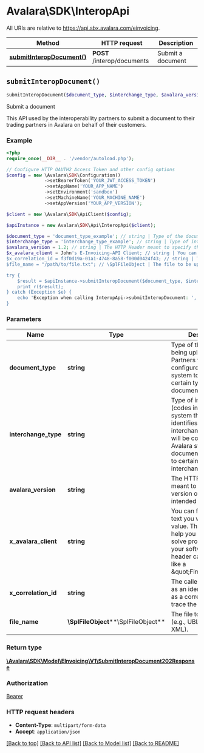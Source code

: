 # Avalara\SDK\InteropApi

All URIs are relative to https://api.sbx.avalara.com/einvoicing.

Method | HTTP request | Description
------------- | ------------- | -------------
[**submitInteropDocument()**](InteropApi.md#submitInteropDocument) | **POST** /interop/documents | Submit a document


## `submitInteropDocument()`

```php
submitInteropDocument($document_type, $interchange_type, $avalara_version, $x_avalara_client, $x_correlation_id, $file_name): \Avalara\SDK\Model\EInvoicing\V1\SubmitInteropDocument202Response
```

Submit a document

This API used by the interoperability partners to submit a document to  their trading partners in Avalara on behalf of their customers.

### Example

```php
<?php
require_once(__DIR__ . '/vendor/autoload.php');

// Configure HTTP OAUTH2 Access Token and other config options
$config = new \Avalara\SDK\Configuration()
              ->setBearerToken('YOUR_JWT_ACCESS_TOKEN')
              ->setAppName('YOUR_APP_NAME')
              ->setEnvironment('sandbox')
              ->setMachineName('YOUR_MACHINE_NAME')
              ->setAppVersion('YOUR_APP_VERSION');

$client = new \Avalara\SDK\ApiClient($config);

$apiInstance = new Avalara\SDK\Api\InteropApi($client);

$document_type = 'document_type_example'; // string | Type of the document being uploaded. Partners will be configured in Avalara system to send only certain types of documents.
$interchange_type = 'interchange_type_example'; // string | Type of interchange (codes in Avalara system that uniquely identifies a type of interchange). Partners will be configured in Avalara system to send documents belonging to certain types of interchanges.
$avalara_version = 1.2; // string | The HTTP Header meant to specify the version of the API intended to be used
$x_avalara_client = John's E-Invoicing-API Client; // string | You can freely use any text you wish for this value. This feature can help you diagnose and solve problems with your software. The header can be treated like a \"Fingerprint\"
$x_correlation_id = f3f0d19a-01a1-4748-8a58-f000d0424f43; // string | The caller can use this as an identifier to use as a correlation id to trace the call.
$file_name = "/path/to/file.txt"; // \SplFileObject | The file to be uploaded (e.g., UBL XML, CII XML).

try {
    $result = $apiInstance->submitInteropDocument($document_type, $interchange_type, $avalara_version, $x_avalara_client, $x_correlation_id, $file_name);
    print_r($result);
} catch (Exception $e) {
    echo 'Exception when calling InteropApi->submitInteropDocument: ', $e->getMessage(), PHP_EOL;
}
```

### Parameters

Name | Type | Description  | Notes
------------- | ------------- | ------------- | -------------
 **document_type** | **string**| Type of the document being uploaded. Partners will be configured in Avalara system to send only certain types of documents. |
 **interchange_type** | **string**| Type of interchange (codes in Avalara system that uniquely identifies a type of interchange). Partners will be configured in Avalara system to send documents belonging to certain types of interchanges. |
 **avalara_version** | **string**| The HTTP Header meant to specify the version of the API intended to be used |
 **x_avalara_client** | **string**| You can freely use any text you wish for this value. This feature can help you diagnose and solve problems with your software. The header can be treated like a \&quot;Fingerprint\&quot; | [optional]
 **x_correlation_id** | **string**| The caller can use this as an identifier to use as a correlation id to trace the call. | [optional]
 **file_name** | **\SplFileObject****\SplFileObject**| The file to be uploaded (e.g., UBL XML, CII XML). | [optional]

### Return type

[**\Avalara\SDK\Model\EInvoicing\V1\SubmitInteropDocument202Response**](../Model/SubmitInteropDocument202Response.md)

### Authorization

[Bearer](../../../README.md#Bearer)

### HTTP request headers

- **Content-Type**: `multipart/form-data`
- **Accept**: `application/json`

[[Back to top]](#) [[Back to API list]](../../../README.md#endpoints)
[[Back to Model list]](../../../README.md#models)
[[Back to README]](../../../README.md)
